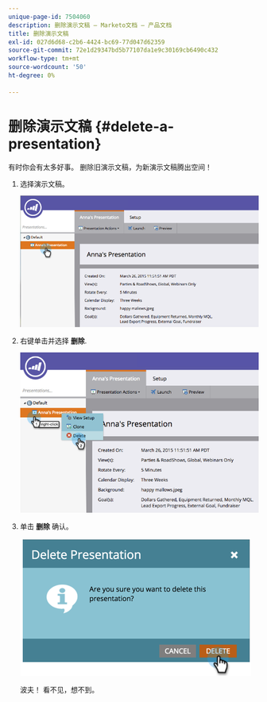 ```yaml
---
unique-page-id: 7504060
description: 删除演示文稿 — Marketo文档 — 产品文档
title: 删除演示文稿
exl-id: 027d6d68-c2b6-4424-bc69-77d047d62359
source-git-commit: 72e1d29347bd5b77107da1e9c30169cb6490c432
workflow-type: tm+mt
source-wordcount: '50'
ht-degree: 0%

---
```


# 删除演示文稿 {#delete-a-presentation}

有时你会有太多好事。 删除旧演示文稿，为新演示文稿腾出空间！

1. 选择演示文稿。

   ![](assets/image2015-3-26-12-3a26-3a41.png)

1. 右键单击并选择 **删除**.

   ![](assets/image2015-3-26-12-3a26-3a51.png)

1. 单击 **删除** 确认。

   ![](assets/image2015-3-20-16-3a21-3a10.png)

   波夫！ 看不见，想不到。
